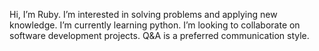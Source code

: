  Hi, I’m Ruby.
 I’m interested in solving problems and applying new knowledge.
 I’m currently learning python.
 I’m looking to collaborate on software development projects.
 Q&A is a preferred communication style.
